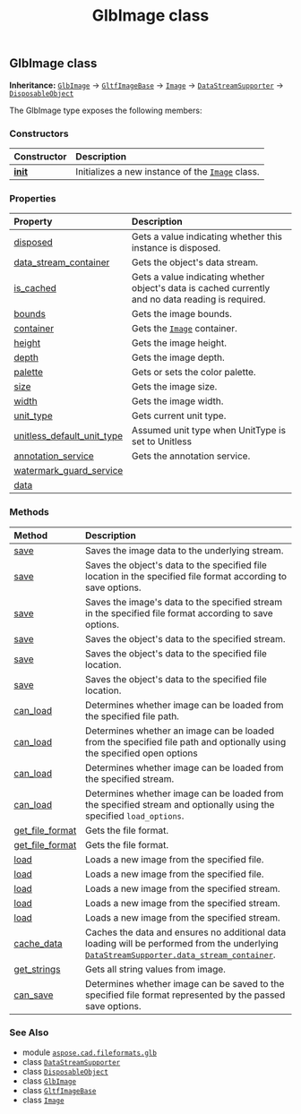 ﻿---
title: GlbImage class
second_title: Aspose.CAD for Python via .NET API References
description: 
type: docs
weight: 120
url: /python-net/aspose.cad.fileformats.glb/glbimage/
is_root: false
---

## GlbImage class



**Inheritance:** [`GlbImage`](/cad/python-net/aspose.cad.fileformats.glb/glbimage) → 
[`GltfImageBase`](/cad/python-net/aspose.cad.fileformats.glb/gltfimagebase) → 
[`Image`](/cad/python-net/aspose.cad/image) → 
[`DataStreamSupporter`](/cad/python-net/aspose.cad/datastreamsupporter) → 
[`DisposableObject`](/cad/python-net/aspose.cad/disposableobject)



The GlbImage type exposes the following members:

### Constructors
| Constructor | Description |
| :- | :- |
| [__init__](/cad/python-net/aspose.cad.fileformats.glb/glbimage/__init__/#) | Initializes a new instance of the [`Image`](/cad/python-net/aspose.cad/image) class. |


### Properties
| Property | Description |
| :- | :- |
| [disposed](/cad/python-net/aspose.cad.fileformats.glb/glbimage/disposed) | Gets a value indicating whether this instance is disposed. |
| [data_stream_container](/cad/python-net/aspose.cad.fileformats.glb/glbimage/data_stream_container) | Gets the object's data stream. |
| [is_cached](/cad/python-net/aspose.cad.fileformats.glb/glbimage/is_cached) | Gets a value indicating whether object's data is cached currently and no data reading is required. |
| [bounds](/cad/python-net/aspose.cad.fileformats.glb/glbimage/bounds) | Gets the image bounds. |
| [container](/cad/python-net/aspose.cad.fileformats.glb/glbimage/container) | Gets the [`Image`](/cad/python-net/aspose.cad/image) container. |
| [height](/cad/python-net/aspose.cad.fileformats.glb/glbimage/height) | Gets the image height. |
| [depth](/cad/python-net/aspose.cad.fileformats.glb/glbimage/depth) | Gets the image depth. |
| [palette](/cad/python-net/aspose.cad.fileformats.glb/glbimage/palette) | Gets or sets the color palette. |
| [size](/cad/python-net/aspose.cad.fileformats.glb/glbimage/size) | Gets the image size. |
| [width](/cad/python-net/aspose.cad.fileformats.glb/glbimage/width) | Gets the image width. |
| [unit_type](/cad/python-net/aspose.cad.fileformats.glb/glbimage/unit_type) | Gets current unit type. |
| [unitless_default_unit_type](/cad/python-net/aspose.cad.fileformats.glb/glbimage/unitless_default_unit_type) | Assumed unit type when UnitType is set to Unitless |
| [annotation_service](/cad/python-net/aspose.cad.fileformats.glb/glbimage/annotation_service) | Gets the annotation service. |
| [watermark_guard_service](/cad/python-net/aspose.cad.fileformats.glb/glbimage/watermark_guard_service) |  |
| [data](/cad/python-net/aspose.cad.fileformats.glb/glbimage/data) |  |


### Methods
| Method | Description |
| :- | :- |
| [save](/cad/python-net/aspose.cad.fileformats.glb/glbimage/save/#) | Saves the image data to the underlying stream. |
| [save](/cad/python-net/aspose.cad.fileformats.glb/glbimage/save/#str-aspose.cad.imageoptions.ImageOptionsBase) | Saves the object's data to the specified file location in the specified file format according to save options. |
| [save](/cad/python-net/aspose.cad.fileformats.glb/glbimage/save/#io.RawIOBase-aspose.cad.imageoptions.ImageOptionsBase) | Saves the image's data to the specified stream in the specified file format according to save options. |
| [save](/cad/python-net/aspose.cad.fileformats.glb/glbimage/save/#io.RawIOBase) | Saves the object's data to the specified stream. |
| [save](/cad/python-net/aspose.cad.fileformats.glb/glbimage/save/#str) | Saves the object's data to the specified file location. |
| [save](/cad/python-net/aspose.cad.fileformats.glb/glbimage/save/#str-bool) | Saves the object's data to the specified file location. |
| [can_load](/cad/python-net/aspose.cad.fileformats.glb/glbimage/can_load/#str) | Determines whether image can be loaded from the specified file path. |
| [can_load](/cad/python-net/aspose.cad.fileformats.glb/glbimage/can_load/#str-aspose.cad.LoadOptions) | Determines whether an image can be loaded from the specified file path and optionally using the specified open options |
| [can_load](/cad/python-net/aspose.cad.fileformats.glb/glbimage/can_load/#io.RawIOBase) | Determines whether image can be loaded from the specified stream. |
| [can_load](/cad/python-net/aspose.cad.fileformats.glb/glbimage/can_load/#io.RawIOBase-aspose.cad.LoadOptions) | Determines whether image can be loaded from the specified stream and optionally using the specified `load_options`. |
| [get_file_format](/cad/python-net/aspose.cad.fileformats.glb/glbimage/get_file_format/#str) | Gets the file format. |
| [get_file_format](/cad/python-net/aspose.cad.fileformats.glb/glbimage/get_file_format/#io.RawIOBase) | Gets the file format. |
| [load](/cad/python-net/aspose.cad.fileformats.glb/glbimage/load/#str-aspose.cad.LoadOptions) | Loads a new image from the specified file. |
| [load](/cad/python-net/aspose.cad.fileformats.glb/glbimage/load/#str) | Loads a new image from the specified file. |
| [load](/cad/python-net/aspose.cad.fileformats.glb/glbimage/load/#io.RawIOBase-aspose.cad.LoadOptions) | Loads a new image from the specified stream. |
| [load](/cad/python-net/aspose.cad.fileformats.glb/glbimage/load/#io.RawIOBase-str-aspose.cad.LoadOptions) | Loads a new image from the specified stream. |
| [load](/cad/python-net/aspose.cad.fileformats.glb/glbimage/load/#io.RawIOBase) | Loads a new image from the specified stream. |
| [cache_data](/cad/python-net/aspose.cad.fileformats.glb/glbimage/cache_data/#) | Caches the data and ensures no additional data loading will be performed from the underlying [`DataStreamSupporter.data_stream_container`](/cad/python-net/aspose.cad/datastreamsupporter#data_stream_container). |
| [get_strings](/cad/python-net/aspose.cad.fileformats.glb/glbimage/get_strings/#) | Gets all string values from image. |
| [can_save](/cad/python-net/aspose.cad.fileformats.glb/glbimage/can_save/#aspose.cad.imageoptions.ImageOptionsBase) | Determines whether image can be saved to the specified file format represented by the passed save options. |



### See Also
* module [`aspose.cad.fileformats.glb`](..)
* class [`DataStreamSupporter`](/cad/python-net/aspose.cad/datastreamsupporter)
* class [`DisposableObject`](/cad/python-net/aspose.cad/disposableobject)
* class [`GlbImage`](/cad/python-net/aspose.cad.fileformats.glb/glbimage)
* class [`GltfImageBase`](/cad/python-net/aspose.cad.fileformats.glb/gltfimagebase)
* class [`Image`](/cad/python-net/aspose.cad/image)

